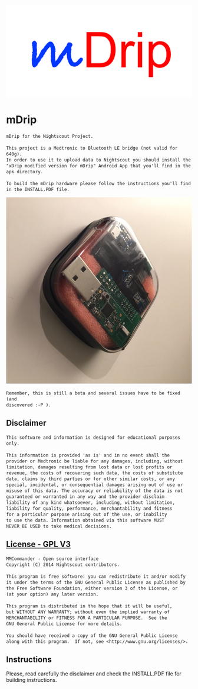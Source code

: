 ![Alt text](/mDrip_logo.png?raw=true "mDrip logo")

mDrip
=====

    mDrip for the Nightscout Project.

    This project is a Medtronic to Bluetooth LE bridge (not valid for 640g). 
    In order to use it to upload data to Nightscout you should install the 
    "xDrip modified version for mDrip" Android App that you'll find in the 
    apk directory.

    To build the mDrip hardware please follow the instructions you'll find
    in the INSTALL.PDF file.

![Alt text](/mDrip_prototype.jpg?raw=true "mDrip Prototype")

    Remember, this is still a beta and several issues have to be fixed (and
    discovered :-P ).

## Disclaimer

    This software and information is designed for educational purposes only.
    
    This information is provided 'as is' and in no event shall the 
    provider or Medtronic be liable for any damages, including, without 
    limitation, damages resulting from lost data or lost profits or 
    revenue, the costs of recovering such data, the costs of substitute 
    data, claims by third parties or for other similar costs, or any 
    special, incidental, or consequential damages arising out of use or
    misuse of this data. The accuracy or reliability of the data is not 
    guaranteed or warranted in any way and the provider disclaim 
    liability of any kind whatsoever, including, without limitation, 
    liability for quality, performance, merchantability and fitness 
    for a particular purpose arising out of the use, or inability 
    to use the data. Information obtained via this software MUST
    NEVER BE USED to take medical decisions.

## [License - GPL V3](gpl-v3)
[gpl-3]: http://www.gnu.org/licenses/gpl-3.0.txt

    MMCommander - Open source interface
    Copyright (C) 2014 Nightscout contributors.

    This program is free software: you can redistribute it and/or modify
    it under the terms of the GNU General Public License as published by
    the Free Software Foundation, either version 3 of the License, or
    (at your option) any later version.

    This program is distributed in the hope that it will be useful,
    but WITHOUT ANY WARRANTY; without even the implied warranty of
    MERCHANTABILITY or FITNESS FOR A PARTICULAR PURPOSE.  See the
    GNU General Public License for more details.

    You should have received a copy of the GNU General Public License
    along with this program.  If not, see <http://www.gnu.org/licenses/>.

## Instructions

   Please, read carefully the disclaimer and check the INSTALL.PDF file
   for building instructions.